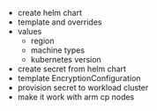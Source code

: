 - create helm chart
- template and overrides
- values
    - region
    - machine types
    - kubernetes version
- create secret from helm chart
- template EncryptionConfiguration
- provision secret to workload cluster
- make it work with arm cp nodes